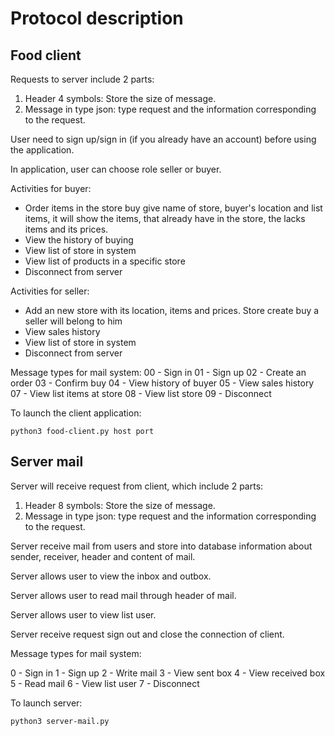 # Protocol description

## Food client

Requests to server include 2 parts:

1. Header 4 symbols: Store the size of message.
2. Message in type json: type request and the information corresponding to the request.

User need to sign up/sign in (if you already have an account) before using the application.

In application, user can choose role seller or buyer.

Activities for buyer:

- Order items in the store buy give name of store, buyer's location and list items, it will show the items, that already have in the store, the lacks items and its prices. 
- View the history of buying
- View list of store in system
- View list of products in a specific store
- Disconnect from server

Activities for seller:

- Add an new store with its location,  items and prices. Store create buy a seller will belong to him
- View sales history
- View list of store in system
- Disconnect from server

Message types for mail system:
 00 - Sign in
 01 - Sign up
 02 - Create an order
 03 - Confirm buy
 04 - View history of buyer
 05 - View sales history
 07 - View list items at store
 08 - View list store
 09 - Disconnect

To launch the client application:

```
python3 food-client.py host port
```

## Server mail

Server will receive request from client, which include 2 parts:

1. Header 8 symbols: Store the size of message.
2. Message in type json: type request and the information corresponding to the request.

Server receive mail from users  and store into database information about sender, receiver, header and content of mail.

Server allows user to view the inbox and outbox.

Server allows user to read mail through header of mail.

Server allows user to view list user.

Server receive request sign out and close the connection of client.

Message types for mail system:

0 - Sign in
1 - Sign up
2 - Write mail
3 - View sent box
4 - View received box
5 - Read mail
6 - View list user
7 - Disconnect

To launch server:

```
python3 server-mail.py
```
